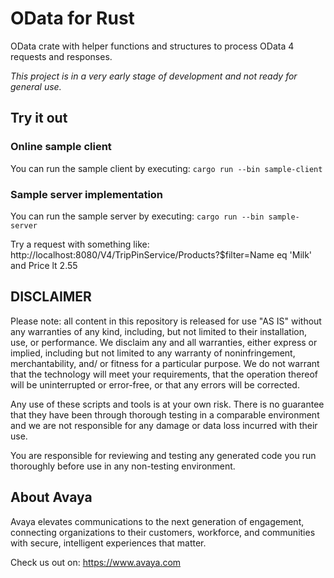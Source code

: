 # OData for Rust

OData crate with helper functions and structures to process OData 4 requests and responses.

_This project is in a very early stage of development and not ready for general use._

## Try it out

### Online sample client
You can run the sample client by executing: `cargo run --bin sample-client`

### Sample server implementation
You can run the sample server by executing: `cargo run --bin sample-server`

Try a request with something like: http://localhost:8080/V4/TripPinService/Products?$filter=Name eq 'Milk' and Price lt 2.55

## DISCLAIMER

Please note: all content in this repository is released for use "AS IS" without any warranties of any kind, including, but not limited to their installation, use, or performance. We disclaim any and all warranties, either express or implied, including but not limited to any warranty of noninfringement, merchantability, and/ or fitness for a particular purpose. We do not warrant that the technology will meet your requirements, that the operation thereof will be uninterrupted or error-free, or that any errors will be corrected.

Any use of these scripts and tools is at your own risk. There is no guarantee that they have been through thorough testing in a comparable environment and we are not responsible for any damage or data loss incurred with their use.

You are responsible for reviewing and testing any generated code you run thoroughly before use in any non-testing environment.

## About Avaya

Avaya elevates communications to the next generation of engagement, connecting organizations to their customers, workforce, and communities with secure, intelligent experiences that matter.

Check us out on: https://www.avaya.com